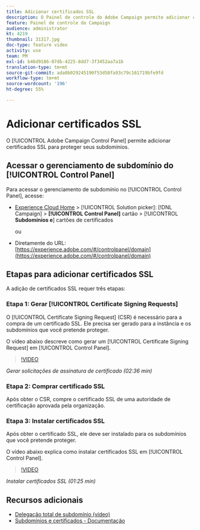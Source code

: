 ```yaml
---
title: Adicionar certificados SSL
description: O Painel de controle do Adobe Campaign permite adicionar certificados SSL para proteger seus subdomínios.
feature: Painel de controle do Campaign
audience: administrator
kt: 4219
thumbnail: 31317.jpg
doc-type: feature video
activity: use
team: PM
exl-id: b46d9186-07db-4225-8dd7-3f3452aa7a1b
translation-type: tm+mt
source-git-commit: ada0b029245190f53d58fa93c79c161719bfe9fd
workflow-type: tm+mt
source-wordcount: '196'
ht-degree: 55%

---
```


# Adicionar certificados SSL

O [!UICONTROL Adobe Campaign Control Panel] permite adicionar certificados SSL para proteger seus subdomínios.

## Acessar o gerenciamento de subdomínio do [!UICONTROL Control Panel]

Para acessar o gerenciamento de subdomínio no [!UICONTROL Control Panel], acesse:

* [Experience Cloud Home](https://experience.adobe.com/#/home)  >  [!UICONTROL Solution picker]:  [!DNL Campaign] >  **[!UICONTROL Control Panel]** cartão >  [!UICONTROL **Subdomínios e**] cartões de certificados

   ou
* Diretamente do URL: [https://experience.adobe.com/#/controlpanel/domain](https://experience.adobe.com/#/controlpanel/domain)

## Etapas para adicionar certificados SSL

A adição de certificados SSL requer três etapas:

### Etapa 1: Gerar [!UICONTROL Certificate Signing Requests]

O [!UICONTROL Certificate Signing Request] (CSR) é necessário para a compra de um certificado SSL. Ele precisa ser gerado para a instância e os subdomínios que você pretende proteger.

O vídeo abaixo descreve como gerar um [!UICONTROL Certificate Signing Request] em [!UICONTROL Control Panel].

>[!VIDEO](https://video.tv.adobe.com/v/31317?quality=12)

*Gerar solicitações de assinatura de certificado (02:36 min)*

### Etapa 2: Comprar certificado SSL

Após obter o CSR, compre o certificado SSL de uma autoridade de certificação aprovada pela organização.

### Etapa 3: Instalar certificados SSL

Após obter o certificado SSL, ele deve ser instalado para os subdomínios que você pretende proteger.

O vídeo abaixo explica como instalar certificados SSL em [!UICONTROL Control Panel].

>[!VIDEO](https://video.tv.adobe.com/v/31166?quality=12)

*Instalar certificados SSL (01:25 min)*

## Recursos adicionais

* [Delegação total de subdomínio (vídeo)](./subdomain-delegation.md)
* [Subdomínios e certificados - Documentação](https://docs.adobe.com/content/help/pt-BR/control-panel/using/subdomains-and-certificates/renewing-subdomain-certificate.html)
